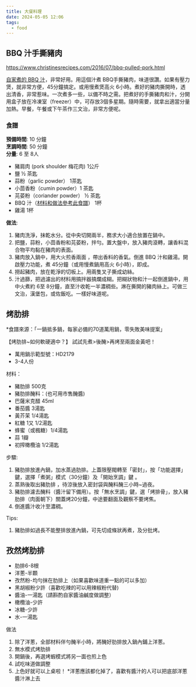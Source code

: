 ```yaml
---
title: 大餐料理
date: 2024-05-05 12:06
tags:
  - food
---
```


## BBQ 汁手撕豬肉
https://www.christinesrecipes.com/2016/07/bbq-pulled-pork.html

[自家煮的 BBQ 汁](http://www.christinesrecipes.com/2016/07/barbecue-sauce.html)，非常好用。用這個汁煮 BBQ手撕豬肉，味道很讚。如果有壓力煲，就非常方便，45分鐘搞定。或用慢煮煲高火 6小時。煮好的豬肉撕開時，透出清香，非常惹味。一次煮多一些，以備不時之需。把煮好的手撕豬肉和汁，分開用盒子放在冷凍室（freezer）中，可存放3個多星期。隨時需要，就拿出適當分量加熱。早餐，午餐或下午茶作三文治，非常方便呢。  

### 食譜
**預備時間**: 10 分鐘  
**烹調時間**: 50 分鐘  
**分量**: 6 至 8人

- 豬肩肉 (pork shoulder 梅花肉) 1公斤
- 鹽 ½ 茶匙
- 蒜粉（garlic powder） 1茶匙
- 小茴香粉（cumin powder）1 茶匙
- 芫荽粉（coriander powder） ½ 茶匙
- BBQ 汁（[材料和做法參考此食譜](http://www.christinesrecipes.com/2016/07/barbecue-sauce.html)） 1杯
- 雞湯 1杯

**做法**:  
1. 豬肉洗淨，抹乾水分。從中央切開兩半，務求大小適合放置在鍋中。
2. 把鹽，蒜粉，小茴香粉和芫荽粉，拌勻。置大盤中，放入豬肉滾轉，讓香料混合物平均黏在豬肉的表面。
3. 豬肉放入鍋中，用大火煎香兩面 ，帶出香料的香氣。倒進 BBQ 汁和雞湯。開啟壓力功能，煮 45分鐘（或用慢煮鍋用高火 6小時），即成。
4. 撈起豬肉，放在乾淨的切板上。用兩隻叉子撕成幼絲。
5. 汁過篩，把過濾出的材料用搞拌器搞爛成糊。把糊狀物和汁一起倒進鍋中，用中火煮約 6至 8分鐘，直至汁收乾一半濃稠些。淋在撕開的豬肉絲上。可做三文治，漢堡包，或佐飯吃。一樣好味道呢。

## 烤肋排

*食譜來源：「一鍋抵多鍋，每家必備的70道萬用鍋，零失敗美味提案」

【烤肋排~如何軟硬適中？】
試試先煮>後醃>再烤至兩面金黃吧！

- 萬用鍋示範型號：HD2179
- 3-4人份

材料：
- 豬肋排 500克
- 豬肋排醃料：(也可用市售醃醬)
- 巴薩米克醋 45ml
- 番茄醬 3湯匙
- 黃芥茉 1/4湯匙
- 紅糖 1又 1/2湯匙
- 蜂蜜（或楓糖）1/4湯匙
- 蒜 1瓣
- 初搾橄欖油 1/2湯匙

步驟:
1. 豬肋排放進內鍋，加水蒸過肋排。上蓋限壓閥轉至「密封」，按「功能選擇」鍵，選擇「煮粥」模式（30分鐘）及「開始烹調」鍵 。
2. 蒸熟後取出豬肋排 ，待涼後放入密封袋與醃料醃三小時~過夜。
3. 豬肋排濾去醃料（醬汁留下備用）。按「無水烹調」鍵，選「烤排骨」，放入豬肋排（肉面朝下）關蓋烤20分鐘，中途要翻面及觀察不要烤焦。
4. 倒進醬汁收汁至濃稠。

Tips:
1. 豬肋排如過長不能整排放進內鍋，可先切成條狀再煮，及分批烤。


## 孜然烤肋排

- 肋排6-8根
- 洋蔥-半顆
- 孜然粉-均勻抹在肋排上（如果喜歡味道重一點的可以多加）
- 黑胡椒粉少許（喜歡吃辣的可以用辣椒粉代替)
- 醬油-一湯匙（請斟酌自家醬油鹹度做調整）
- 橄欖油-少許
- 冰糖-少許
- 水-一湯匙

做法
1. 除了洋蔥，全部材料伴勻醃半小時，將醃好肋排放入鍋內鋪上洋蔥。 
2. 無水模式烤肋排
3. 開鍋後，再選烤蝦模式將另一面也煎上色
4. 試吃味道做調整
5. 上色好就可以上桌啦！
*洋蔥應該都化掉了，喜歡有醬汁的人可以把底部洋蔥醬汁淋上去
